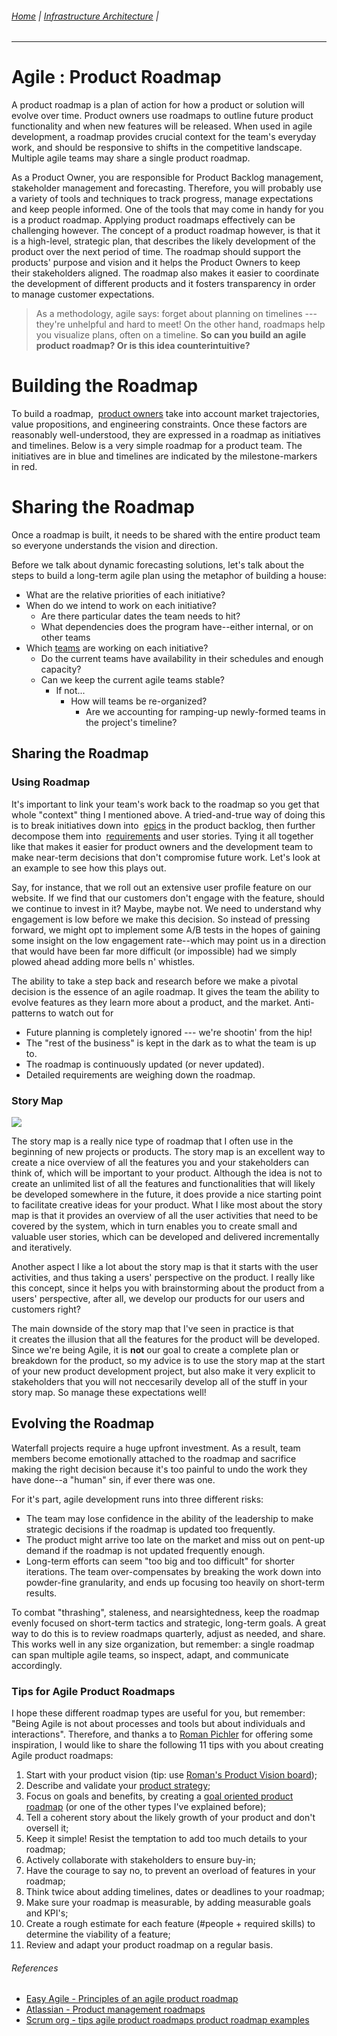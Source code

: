 ###### [Home](https://github.com/RyKaj/Documentation/blob/master/README.md) | [Infrastructure Architecture](https://github.com/RyKaj/Documentation/tree/master/Agile/README.md) |
------------


Agile : Product Roadmap 
=======================

A product roadmap is a plan of action for how a product or solution will
evolve over time. Product owners use roadmaps to outline future product
functionality and when new features will be released. When used in agile
development, a roadmap provides crucial context for the team\'s everyday
work, and should be responsive to shifts in the competitive landscape.
Multiple agile teams may share a single product roadmap.

As a Product Owner, you are responsible for Product Backlog management,
stakeholder management and forecasting. Therefore, you will probably use
a variety of tools and techniques to track progress, manage expectations
and keep people informed. One of the tools that may come in handy for
you is a product roadmap. Applying product roadmaps effectively can be
challenging however. The concept of a product roadmap however, is that
it is a high-level, strategic plan, that describes the likely
development of the product over the next period of time. The roadmap
should support the products\' purpose and vision and it helps the
Product Owners to keep their stakeholders aligned. The roadmap
also makes it easier to coordinate the development of different products
and it fosters transparency in order to manage customer expectations.

> As a methodology, agile says: forget about planning on timelines ---
> they're unhelpful and hard to meet! On the other hand, roadmaps help
> you visualize plans, often on a timeline. **So can you build an agile
> product roadmap? Or is this idea counterintuitive?**



Building the Roadmap
====================

To build a roadmap,  [product owners](https://www.atlassian.com/agile/product-management) take
into account market trajectories, value propositions, and engineering
constraints. Once these factors are reasonably well-understood, they are
expressed in a roadmap as initiatives and timelines. Below is a very
simple roadmap for a product team. The initiatives are in blue and
timelines are indicated by the milestone-markers in red.

Sharing the Roadmap
===================

Once a roadmap is built, it needs to be shared with the entire product
team so everyone understands the vision and direction.

Before we talk about dynamic forecasting solutions, let\'s talk about
the steps to build a long-term agile plan using the metaphor of building
a house:

-   What are the relative priorities of each initiative?
-   When do we intend to work on each initiative?
    -   Are there particular dates the team needs to hit?
    -   What dependencies does the program have--either internal, or on
        other teams
-   Which [teams](https://www.atlassian.com/agile/teams) are
    working on each initiative?
    -   Do the current teams have availability in their schedules and
        enough capacity?
    -   Can we keep the current agile teams stable?
        -   If not\...
            -   How will teams be re-organized?
                -   Are we accounting for ramping-up newly-formed teams
                    in the project\'s timeline?

Sharing the Roadmap
-------------------

### Using Roadmap 

It\'s important to link your team\'s work back to the roadmap so you get
that whole \"context\" thing I mentioned above. A tried-and-true way of
doing this is to break initiatives down into 
[epics](https://www.atlassian.com/agile/project-management/epics-stories-themes) in
the product backlog, then further decompose them into 
[requirements](https://www.atlassian.com/agile/product-management/requirements) and
user stories. Tying it all together like that makes it easier for
product owners and the development team to make near-term decisions that
don\'t compromise future work. Let\'s look at an example to see how this
plays out.

Say, for instance, that we roll out an extensive user profile feature on
our website. If we find that our customers don\'t engage with the
feature, should we continue to invest in it? Maybe, maybe not. We need
to understand why engagement is low before we make this decision. So
instead of pressing forward, we might opt to implement some A/B tests in
the hopes of gaining some insight on the low engagement rate--which may
point us in a direction that would have been far more difficult (or
impossible) had we simply plowed ahead adding more bells n\' whistles.

The ability to take a step back and research before we make a pivotal
decision is the essence of an agile roadmap. It gives the team the
ability to evolve features as they learn more about a product, and the
market. Anti-patterns to watch out for

-   Future planning is completely ignored --- we\'re shootin\' from the
    hip!
-   The \"rest of the business\" is kept in the dark as to what the team
    is up to.
-   The roadmap is continuously updated (or never updated).
-   Detailed requirements are weighing down the roadmap.

### Story Map 

![](http://burozeven.nl/robbinschuurman/wp-content/uploads/2017/05/StoryMap-300x212.png)

The story map is a really nice type of roadmap that I often use in the
beginning of new projects or products. The story map is an excellent way
to create a nice overview of all the features you and your stakeholders
can think of, which will be important to your product. Although the idea
is not to create an unlimited list of all the features and
functionalities that will likely be developed somewhere in the future,
it does provide a nice starting point to facilitate creative ideas for
your product. What I like most about the story map is that it provides
an overview of all the user activities that need to be covered by the
system, which in turn enables you to create small and valuable user
stories, which can be developed and delivered incrementally and
iteratively.

Another aspect I like a lot about the story map is that it starts with
the user activities, and thus taking a users\' perspective on the
product. I really like this concept, since it helps you
with brainstorming about the product from a users\' perspective, after
all, we develop our products for our users and customers right?

The main downside of the story map that I\'ve seen in practice is that
it creates the illusion that all the features for the product will be
developed. Since we\'re being Agile, it is **not** our goal to create a
complete plan or breakdown for the product, so my advice is to use the
story map at the start of your new product development project, but also
make it very explicit to stakeholders that you will not neccesarily
develop all of the stuff in your story map. So manage these expectations
well!

Evolving the Roadmap
--------------------

Waterfall projects require a huge upfront investment. As a result, team
members become emotionally attached to the roadmap and sacrifice making
the right decision because it\'s too painful to undo the work they have
done--a \"human\" sin, if ever there was one.

For it\'s part, agile development runs into three different risks:

-   The team may lose confidence in the ability of the leadership to
    make strategic decisions if the roadmap is updated too frequently.
-   The product might arrive too late on the market and miss out on
    pent-up demand if the roadmap is not updated frequently enough.
-   Long-term efforts can seem \"too big and too difficult\" for shorter
    iterations. The team over-compensates by breaking the work down into
    powder-fine granularity, and ends up focusing too heavily on
    short-term results.

To combat \"thrashing\", staleness, and nearsightedness, keep the
roadmap evenly focused on short-term tactics and strategic, long-term
goals. A great way to do this is to review roadmaps quarterly, adjust as
needed, and share. This works well in any size organization, but
remember: a single roadmap can span multiple agile teams, so inspect,
adapt, and communicate accordingly.

### Tips for Agile Product Roadmaps

I hope these different roadmap types are useful for you, but remember:
\"Being Agile is not about processes and tools but about individuals and
interactions\". Therefore, and thanks a to [Roman
Pichler](http://www.romanpichler.com/blog/10-tips-creating-agile-product-roadmap/) for
offering some inspiration, I would like to share the following 11
tips with you about creating Agile product roadmaps:

1.  Start with your product vision (tip: use [Roman\'s Product Vision
    board](http://www.romanpichler.com/tools/vision-board/));
2.  Describe and validate your [product strategy](http://www.romanpichler.com/blog/elements-definition-product-strategy/);
3.  Focus on goals and benefits, by creating a [goal oriented product roadmap](http://www.romanpichler.com/blog/goal-oriented-agile-product-roadmap/) (or
    one of the other types I\'ve explained before);
4.  Tell a coherent story about the likely growth of your product and
    don\'t oversell it;
5.  Keep it simple! Resist the temptation to add too much details to
    your roadmap;
6.  Actively collaborate with stakeholders to ensure buy-in;
7.  Have the courage to say no, to prevent an overload of features in
    your roadmap;
8.  Think twice about adding timelines, dates or deadlines to your
    roadmap;
9.  Make sure your roadmap is measurable, by adding measurable goals and
    KPI\'s;
10. Create a rough estimate for each feature (\#people + required
    skills) to determine the viability of a feature;
11. Review and adapt your product roadmap on a regular basis.

###### References

-   [Easy Agile - Principles of an agile product roadmap](https://blog.easyagile.com/principles-of-an-agile-product-roadmap-a2480e4bb49d)
-   [Atlassian - Product management roadmaps](https://www.atlassian.com/agile/product-management/roadmaps)
-   [Scrum org - tips agile product roadmaps product roadmap examples](https://www.scrum.org/resources/blog/tips-agile-product-roadmaps-product-roadmap-examples)

